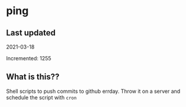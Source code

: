 # ping

## Last updated
2021-03-18

Incremented: 1255

## What is this??
Shell scripts to push commits to github errday. Throw it on a server and schedule the script with `cron`
